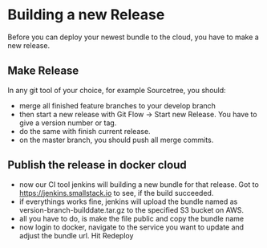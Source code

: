 # Building a new Release
Before you can deploy your newest bundle to the cloud, you have to make a new release. 

## Make Release
In any git tool of your choice, for example Sourcetree, you should:
* merge all finished feature branches to your develop branch
* then start a new release with Git Flow -> Start new Release. You have to give a version number or tag. 
* do the same with finish current release. 
* on the master branch, you should push all merge commits. 

## Publish the release in docker cloud
* now our CI tool jenkins will building a new bundle for that release. Got to https://jenkins.smallstack.io to see, if the build succeeded.
* if everythings works fine, jenkins will upload the bundle named as version-branch-builddate.tar.gz to the specified S3 bucket on AWS.
* all you have to do, is make the file public and copy the bundle name
* now login to docker, navigate to the service you want to update and adjust the bundle url. Hit Redeploy
